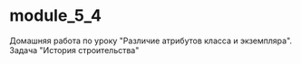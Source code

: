 # module_5_4
Домашняя работа по уроку "Различие атрибутов класса и экземпляра". Задача "История строительства"
